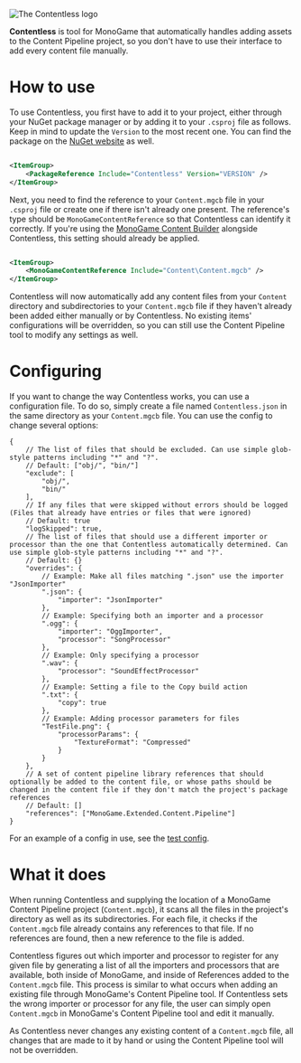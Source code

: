 ![The Contentless logo](https://raw.githubusercontent.com/Ellpeck/Contentless/main/Logo.png)

**Contentless** is tool for MonoGame that automatically handles adding assets to the Content Pipeline project, so you don't have to use their interface to add every content file manually.

# How to use
To use Contentless, you first have to add it to your project, either through your NuGet package manager or by adding it to your `.csproj` file as follows. Keep in mind to update the `Version` to the most recent one. You can find the package on the [NuGet website](https://www.nuget.org/packages/Contentless/) as well.
```xml

<ItemGroup>
    <PackageReference Include="Contentless" Version="VERSION" />
</ItemGroup>
```
Next, you need to find the reference to your `Content.mgcb` file in your `.csproj` file or create one if there isn't already one present. The reference's type should be `MonoGameContentReference` so that Contentless can identify it correctly. If you're using the [MonoGame Content Builder](https://www.nuget.org/packages/MonoGame.Content.Builder.Task) alongside Contentless, this setting should already be applied.
```xml

<ItemGroup>
    <MonoGameContentReference Include="Content\Content.mgcb" />
</ItemGroup>
```

Contentless will now automatically add any content files from your `Content` directory and subdirectories to your `Content.mgcb` file if they haven't already been added either manually or by Contentless. No existing items' configurations will be overridden, so you can still use the Content Pipeline tool to modify any settings as well.

# Configuring
If you want to change the way Contentless works, you can use a configuration file. To do so, simply create a file named `Contentless.json` in the same directory as your `Content.mgcb` file. You can use the config to change several options:
```json5
{
    // The list of files that should be excluded. Can use simple glob-style patterns including "*" and "?".
    // Default: ["obj/", "bin/"]
    "exclude": [
        "obj/",
        "bin/"
    ],
    // If any files that were skipped without errors should be logged (Files that already have entries or files that were ignored)
    // Default: true
    "logSkipped": true,
    // The list of files that should use a different importer or processor than the one that Contentless automatically determined. Can use simple glob-style patterns including "*" and "?".
    // Default: {}
    "overrides": {
        // Example: Make all files matching ".json" use the importer "JsonImporter"
        ".json": {
            "importer": "JsonImporter"
        },
        // Example: Specifying both an importer and a processor
        ".ogg": {
            "importer": "OggImporter",
            "processor": "SongProcessor"
        },
        // Example: Only specifying a processor
        ".wav": {
            "processor": "SoundEffectProcessor"
        },
        // Example: Setting a file to the Copy build action
        ".txt": {
            "copy": true
        },
        // Example: Adding processor parameters for files
        "TestFile.png": {
            "processorParams": {
                "TextureFormat": "Compressed"
            }
        }
    },
    // A set of content pipeline library references that should optionally be added to the content file, or whose paths should be changed in the content file if they don't match the project's package references
    // Default: []
    "references": ["MonoGame.Extended.Content.Pipeline"]
}
```
For an example of a config in use, see the [test config](https://github.com/Ellpeck/Contentless/blob/main/Test/Content/Contentless.json).

# What it does
When running Contentless and supplying the location of a MonoGame Content Pipeline project (`Content.mgcb`), it scans all the files in the project's directory as well as its subdirectories. For each file, it checks if the `Content.mgcb` file already contains any references to that file. If no references are found, then a new reference to the file is added.

Contentless figures out which importer and processor to register for any given file by generating a list of all the importers and processors that are available, both inside of MonoGame, and inside of References added to the `Content.mgcb` file. This process is similar to what occurs when adding an existing file through MonoGame's Content Pipeline tool. If Contentless sets the wrong importer or processor for any file, the user can simply open `Content.mgcb` in MonoGame's Content Pipeline tool and edit it manually.

As Contentless never changes any existing content of a `Content.mgcb` file, all changes that are made to it by hand or using the Content Pipeline tool will not be overridden.
